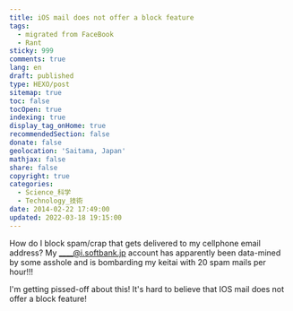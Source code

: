 ```yaml
---
title: iOS mail does not offer a block feature
tags:
  - migrated from FaceBook
  - Rant
sticky: 999
comments: true
lang: en
draft: published
type: HEXO/post
sitemap: true
toc: false
tocOpen: true
indexing: true
display_tag_onHome: true
recommendedSection: false
donate: false
geolocation: 'Saitama, Japan'
mathjax: false
share: false
copyright: true
categories:
  - Science_科学
  - Technology_技術
date: 2014-02-22 17:49:00
updated: 2022-03-18 19:15:00
---
```

How do I block spam/crap that gets delivered to my cellphone email address? 
My ____@i.softbank.jp account has apparently been data-mined by some asshole and is bombarding my keitai with 20 spam mails per hour!!!

I'm getting pissed-off about this! It's hard to believe that IOS mail does not offer a block feature!
